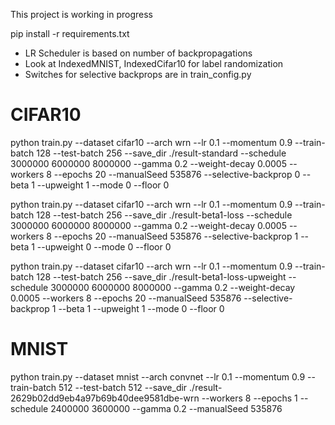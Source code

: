 This project is working in progress

pip install -r requirements.txt


* LR Scheduler is based on number of backpropagations
* Look at IndexedMNIST, IndexedCifar10 for label randomization
* Switches for selective backprops are in train_config.py

# CIFAR10


python train.py --dataset cifar10 --arch wrn --lr 0.1 --momentum 0.9 --train-batch 128  --test-batch 256 --save_dir ./result-standard --schedule 3000000 6000000 8000000 --gamma 0.2 --weight-decay 0.0005 --workers 8 --epochs 20  --manualSeed 535876 --selective-backprop 0 --beta 1 --upweight 1 --mode 0 --floor 0

python train.py --dataset cifar10 --arch wrn --lr 0.1 --momentum 0.9 --train-batch 128  --test-batch 256 --save_dir ./result-beta1-loss --schedule 3000000 6000000 8000000 --gamma 0.2 --weight-decay 0.0005 --workers 8 --epochs 20  --manualSeed 535876 --selective-backprop 1 --beta 1 --upweight 0 --mode 0 --floor 0

python train.py --dataset cifar10 --arch wrn --lr 0.1 --momentum 0.9 --train-batch 128  --test-batch 256 --save_dir ./result-beta1-loss-upweight --schedule 3000000 6000000 8000000 --gamma 0.2 --weight-decay 0.0005 --workers 8 --epochs 20  --manualSeed 535876 --selective-backprop 1 --beta 1 --upweight 1 --mode 0 --floor 0


# MNIST
python train.py --dataset mnist --arch convnet --lr 0.1 --momentum 0.9 --train-batch 512  --test-batch 512 --save_dir ./result-2629b02dd9eb4a97b69b40dee9581dbe-wrn --workers 8 --epochs 1 --schedule 2400000 3600000 --gamma 0.2 --manualSeed 535876 






